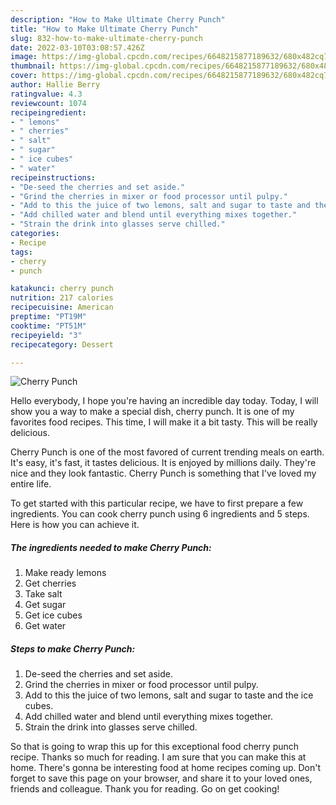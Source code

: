 ```yaml
---
description: "How to Make Ultimate Cherry Punch"
title: "How to Make Ultimate Cherry Punch"
slug: 832-how-to-make-ultimate-cherry-punch
date: 2022-03-10T03:08:57.426Z
image: https://img-global.cpcdn.com/recipes/6648215877189632/680x482cq70/cherry-punch-recipe-main-photo.jpg
thumbnail: https://img-global.cpcdn.com/recipes/6648215877189632/680x482cq70/cherry-punch-recipe-main-photo.jpg
cover: https://img-global.cpcdn.com/recipes/6648215877189632/680x482cq70/cherry-punch-recipe-main-photo.jpg
author: Hallie Berry
ratingvalue: 4.3
reviewcount: 1074
recipeingredient:
- " lemons"
- " cherries"
- " salt"
- " sugar"
- " ice cubes"
- " water"
recipeinstructions:
- "De-seed the cherries and set aside."
- "Grind the cherries in mixer or food processor until pulpy."
- "Add to this the juice of two lemons, salt and sugar to taste and the ice cubes."
- "Add chilled water and blend until everything mixes together."
- "Strain the drink into glasses serve chilled."
categories:
- Recipe
tags:
- cherry
- punch

katakunci: cherry punch 
nutrition: 217 calories
recipecuisine: American
preptime: "PT19M"
cooktime: "PT51M"
recipeyield: "3"
recipecategory: Dessert

---
```



![Cherry Punch](https://img-global.cpcdn.com/recipes/6648215877189632/680x482cq70/cherry-punch-recipe-main-photo.jpg)

Hello everybody, I hope you're having an incredible day today. Today, I will show you a way to make a special dish, cherry punch. It is one of my favorites food recipes. This time, I will make it a bit tasty. This will be really delicious.

Cherry Punch is one of the most favored of current trending meals on earth. It's easy, it's fast, it tastes delicious. It is enjoyed by millions daily. They're nice and they look fantastic. Cherry Punch is something that I've loved my entire life.




To get started with this particular recipe, we have to first prepare a few ingredients. You can cook cherry punch using 6 ingredients and 5 steps. Here is how you can achieve it.

<!--inarticleads1-->

##### The ingredients needed to make Cherry Punch:

1. Make ready  lemons
1. Get  cherries
1. Take  salt
1. Get  sugar
1. Get  ice cubes
1. Get  water




<!--inarticleads2-->

##### Steps to make Cherry Punch:

1. De-seed the cherries and set aside.
1. Grind the cherries in mixer or food processor until pulpy.
1. Add to this the juice of two lemons, salt and sugar to taste and the ice cubes.
1. Add chilled water and blend until everything mixes together.
1. Strain the drink into glasses serve chilled.




So that is going to wrap this up for this exceptional food cherry punch recipe. Thanks so much for reading. I am sure that you can make this at home. There's gonna be interesting food at home recipes coming up. Don't forget to save this page on your browser, and share it to your loved ones, friends and colleague. Thank you for reading. Go on get cooking!
